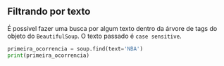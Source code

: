 ## Filtrando por texto
  
É possível fazer uma busca por algum texto dentro da árvore de tags do objeto do `BeautifulSoup`. O texto passado é `case sensitive`.  
  
```py
primeira_ocorrencia = soup.find(text='NBA')
print(primeira_ocorrencia)
```  
  
